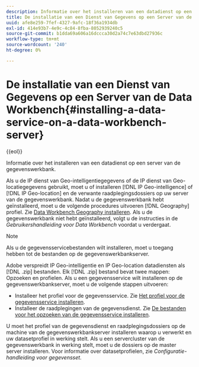 ```yaml
---
description: Informatie over het installeren van een datadienst op een server van de gegevenswerkbank.
title: De installatie van een Dienst van Gegevens op een Server van de Data Workbench
uuid: afe8e259-7fef-4327-9afc-18f36a1934db
exl-id: 414e93b7-4e9c-4c84-8fba-8052939240c5
source-git-commit: b1dda69a606a16dccca30d2a74c7e63dbd27936c
workflow-type: tm+mt
source-wordcount: '240'
ht-degree: 0%

---
```


# De installatie van een Dienst van Gegevens op een Server van de Data Workbench{#installing-a-data-service-on-a-data-workbench-server}

{{eol}}

Informatie over het installeren van een datadienst op een server van de gegevenswerkbank.

Als u de IP dienst van Geo-intelligentiegegevens of de IP dienst van Geo-locatiegegevens gebruikt, moet u of installeren [!DNL IP Geo-intelligence] of [!DNL IP Geo-location] en de verwante raadplegingsdossiers op uw server van de gegevenswerkbank. Nadat u de gegevenswerkbank hebt geïnstalleerd, moet u de volgende procedures uitvoeren [!DNL Geography] profiel. Zie [Data Workbench Geography installeren](../../../../home/c-geo-oview/c-inst-geo/c-inst-geo.md). Als u de gegevenswerkbank niet hebt geïnstalleerd, volgt u de instructies in de *Gebruikershandleiding voor Data Workbench* voordat u verdergaat.

>[!NOTE]
>
>Als u de gegevensservicebestanden wilt installeren, moet u toegang hebben tot de bestanden op de gegevenswerkbankserver.

Adobe verspreidt IP Geo-intelligentie en IP Geo-location datadiensten als [!DNL .zip] bestanden. Elk [!DNL .zip] bestand bevat twee mappen: Opzoeken en profielen. Als u een gegevensservice wilt installeren op de gegevenswerkbankserver, moet u de volgende stappen uitvoeren:

* Installeer het profiel voor de gegevensservice. Zie [Het profiel voor de gegevensservice installeren](../../../../home/c-geo-oview/c-wk-data-svcs/c-install-data-svc/c-inst-data-svc-prof.md).
* Installeer de raadplegingen van de gegevensdienst. Zie [De bestanden voor het opzoeken van de gegevensservice installeren](../../../../home/c-geo-oview/c-wk-data-svcs/c-install-data-svc/t-inst-data-svc-lkp-files.md).

U moet het profiel van de gegevensdienst en raadplegingsdossiers op de machine van de gegevenswerkbankserver installeren waarop u verwerkt en uw datasetprofiel in werking stelt. Als u een servercluster van de gegevenswerkbank in werking stelt, moet u de dossiers op de master server installeren. Voor informatie over datasetprofielen, zie *Configuratie-handleiding voor gegevensset*.
